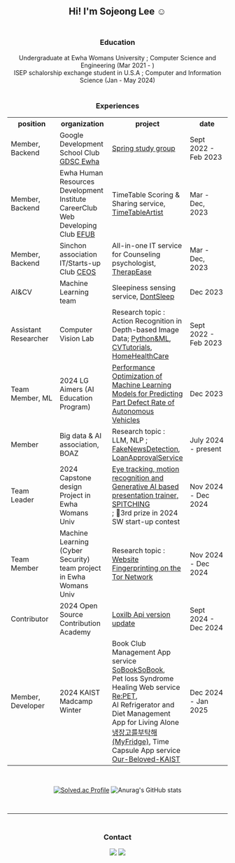 <div align="center">

## Hi! I'm Sojeong Lee ☺️</br></br>

### Education<br/>
Undergraduate at Ewha Womans University ; Computer Science and Engineering (Mar 2021 - ) <br/>
ISEP schalorship exchange student in U.S.A ; Computer and Information Science (Jan - May 2024)<br/><br/>

### Experiences</br>
<table style="width:100%">
  <tr>
    <th>position</th>
    <th>organization</th>
    <th>project</th>
    <th>date</th>
  </tr>
  <tr>
    <td style="width:25%">Member, Backend</td>
    <td style="width:25%">Google Development School Club <a href="https://github.com/GDSC-Ewha-4th">GDSC Ewha</a></td>
    <td style="width:25%"><a href="https://github.com/GDSC-Ewha-4th/Study-spring">Spring study group</td>
    <td style="width:25%">Sept 2022 - Feb 2023</td>
  </tr>
    <tr>
    <td style="width:25%">Member, Backend</td>
    <td style="width:25%">Ewha Human Resources Development Institute CareerClub Web Developing Club <a href="https://github.com/EFUB">EFUB</a></td>
    <td style="width:25%">TimeTable Scoring & Sharing service, <a href="https://github.com/SamwaMoney">TimeTableArtist</td>
    <td style="width:25%">Mar - Dec, 2023</td>
  </tr>
  <tr>
    <td style="width:25%">Member, Backend</td>
    <td style="width:25%">Sinchon association IT/Starts-up Club <a href="https://github.com/CEOS-Developers">CEOS</a></td>
    <td style="width:25%">All-in-one IT service for Counseling psychologist, <a href="https://github.com/TherapEase-CEOS/TherapEase-BE">TherapEase</td>
    <td style="width:25%">Mar - Dec, 2023</td>
  </tr>
  <tr>
    <td style="width:25%">AI&CV</td>
    <td style="width:25%">Machine Learning team</a></td>
    <td style="width:25%">Sleepiness sensing service, <a href="https://github.com/2023-2-Machine-Learning/dont-sleep">DontSleep</td>
    <td style="width:25%">Dec 2023</td>
  </tr>
  <tr>
    <td style="width:25%">Assistant Researcher </td>
    <td style="width:25%">Computer Vision Lab</a></td>
    <td style="width:25%">Research topic : Action Recognition in Depth-based Image Data; 
<a href="https://github.com/doleebest/Python_MachineLearning_Guide">Python&ML</a>,
<a href="https://github.com/doleebest/Tutorials-OpenCV">CVTutorials</a>,
<a href="https://github.com/doleebest/CVL_practice">HomeHealthCare</a> </td>
    <td style="width:25%">Sept 2022 - Feb 2023</td>
  </tr>
<tr>
    <td style="width:25%">Team Member, ML</td>
    <td style="width:25%">2024 LG Aimers (AI Education Program)</a></td>
    <td style="width:25%"><a href="https://github.com/LG-Aimers-NoPainNoGain">Performance Optimization of Machine Learning Models for Predicting Part Defect Rate of Autonomous Vehicles</td>
    <td style="width:25%">Dec 2023</td>
  </tr>

  <tr>
    <td style="width:25%">Member</td>
    <td style="width:25%">Big data & AI association, BOAZ</a></td>
    <td style="width:25%">Research topic : LLM, NLP ; 
<a href="https://github.com/doleebest/23_MiniProject_Faker.git">FakeNewsDetection</a>,
<a href="https://github.com/doleebest/YoungNRich-LoanApproval.git">LoanApprovalService</a> </td>
    <td style="width:25%">July 2024 - present</td>
  </tr>
  <tr>
    <td style="width:25%">Team Leader </td>
    <td style="width:25%">2024 Capstone design Project in Ewha Womans Univ</a></td>
    <td style="width:25%"><a href="https://github.com/2024-capstone-project">Eye tracking, motion recognition and Generative AI based presentation trainer, SPITCHING</a><br>
    ; 🥉3rd prize in 2024 SW start-up contest</td>
    <td style="width:25%">Nov 2024 - Dec 2024</td>
  </tr>
  <tr>
    <td style="width:25%">Team Member </td>
    <td style="width:25%">Machine Learning (Cyber Security) team project in Ewha Womans Univ</a></td>
    <td style="width:25%">Research topic : <a href="https://github.com/doleebest/L3_Team_Project.git">Website Fingerprinting on the Tor Network</a></td>
    <td style="width:25%">Nov 2024 - Dec 2024</td>
  </tr>
  <tr>
    <td style="width:25%">Contributor </td>
    <td style="width:25%">2024 Open Source Contribution Academy</a></td>
    <td style="width:25%"><a href="https://github.com/doleebest/loxilb.git">Loxilb Api version update</a></td>
    <td style="width:25%">Sept 2024 - Dec 2024</td>
  </tr>
  <tr>
    <td style="width:25%">Member, Developer </td>
    <td style="width:25%">2024 KAIST Madcamp Winter</a></td>
    <td style="width:25%">
      Book Club Management App service <a href="https://github.com/doleebest/madcamp_week1.git">SoBookSoBook</a>,<br>
Pet loss Syndrome Healing Web service <a href="https://github.com/doleebest/madcamp_week2.git">Re:PET</a>,<br>
    AI Refrigerator and Diet Management App for Living Alone <a href="https://github.com/doleebest/madcamp_week3.git">냉장고를부탁해(MyFridge)</a>,
    Time Capsule App service <a href="https://github.com/doleebest/madcamp_week4.git">Our-Beloved-KAIST</a></td>
    <td style="width:25%">Dec 2024 - Jan 2025</td>
  </tr>
  
      
</table>

<br/>


[![Solved.ac Profile](http://mazassumnida.wtf/api/generate_badge?boj=sj27419)](https://solved.ac/sj27419)
![Anurag's GitHub stats](https://github-readme-stats.vercel.app/api?username=doleebest&show_icons=true&theme=graywhite)

</br>

---
### <br> Contact<br/>
<a href="mailto:sj27419@gmail.com"><img src="https://img.shields.io/badge/Gmail-d14836?style=flat-square&logo=Gmail&logoColor=white&link=sj27419@gmail.com"/></a>
<a href="https://doleebest.tistory.com/"><img src="https://img.shields.io/badge/Tech Blog-A9BCF5?style=flat-square&logo=GitHub Sponsors&logoColor=white&link=https://doleebest.tistory.com/"/> <br/><br/>

</div>

<!--
**doleebest/doleebest** is a ✨ _special_ ✨ repository because its `README.md` (this file) appears on your GitHub profile.

Here are some ideas to get you started:

- 🔭 I’m currently working on ...
- 🌱 I’m currently learning ...
- 👯 I’m looking to collaborate on ...
- 🤔 I’m looking for help with ...
- 💬 Ask me about ...
- 📫 How to reach me: ...
- 😄 Pronouns: ...
- ⚡ Fun fact: ...
⚙ Stack<br/>
---
<img src="https://img.shields.io/badge/java-007396?style=flat-square&logo=java&logoColor=white"/>
<img src="https://img.shields.io/badge/Python-3776AB?style=flat-square&logo=Python&logoColor=white"/>
<img src="https://img.shields.io/badge/C-A8B9CC?style=flat-square&logo=C&logoColor=white"/>
<br/>
<img src="https://img.shields.io/badge/Django-092E20?style=flat-square&logo=django&logoColor=white"/>
<img src="https://img.shields.io/badge/PyCharm-000000?style=flat-square&logo=PyCharm&logoColor=white"/>
<img src="https://img.shields.io/badge/IntelliJ IDEA-000000?style=flat-square&logo=IntelliJ IDEA&logoColor=white"/>
<img src="https://img.shields.io/badge/Spring-6DB33F?style=flat-square&logo=Spring&logoColor=white"/>
<img src="https://img.shields.io/badge/Visual Studio Code-007ACC?style=flat-square&logo=Visual Studio Code&logoColor=white"/>
<img src="https://img.shields.io/badge/OpenCV-5C3EE8?style=flat-square&logo=Spring&logoColor=white"/>
<br/>
<img src="https://img.shields.io/badge/Docker-2496ED?style=flat-square&logo=Docker&logoColor=white"/>
<img src="https://img.shields.io/badge/JSON-000000?style=flat-square&logo=json&logoColor=white"/>
<img src="https://img.shields.io/badge/Linux-FCC624?style=flat-square&logo=linux&logoColor=black"/>
<img src="https://img.shields.io/badge/Ubuntu-E95420?style=flat-square&logo=Ubuntu&logoColor=white"/>
<img src="https://img.shields.io/badge/MySQL-4479A1?style=flat-square&logo=MySQL&logoColor=white"/>
<img src="https://img.shields.io/badge/MongoDB-47A248?style=flat-square&logo=MongoDB&logoColor=white"/>
<br/>
<img src="https://img.shields.io/badge/Git-F05032?style=flat-square&logo=git&logoColor=white"/>
<img src="https://img.shields.io/badge/GitHub-181717?style=flat-square&logo=GitHub&logoColor=white"/>
<img src="https://img.shields.io/badge/AWS-FF9900?style=flat-square&logo=AWS&logoColor=white">
<br/><br/>

-->
